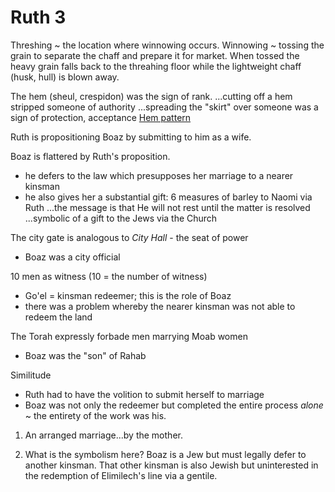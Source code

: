# Ruth 3

Threshing ~ the location where winnowing occurs.
Winnowing ~ tossing the grain to separate the chaff and prepare it for market.
  When tossed the heavy grain falls back to the threahing floor while the lightweight chaff (husk, hull) is blown away.

The hem (sheul, crespidon) was the sign of rank.
...cutting off a hem stripped someone of authority
...spreading the "skirt" over someone was a sign of protection, acceptance
[Hem pattern](../../Pattern/Hem.md)

Ruth is propositioning Boaz by submitting to him as a wife.

Boaz is flattered by Ruth's proposition.
- he defers to the law which presupposes her marriage to a nearer kinsman
- he also gives her a substantial gift: 6 measures of barley to Naomi via Ruth
	...the message is that He will not rest until the matter is resolved
	...symbolic of a gift to the Jews via the Church


The city gate is analogous to _City Hall_ - the seat of power
- Boaz was a city official 

10 men as witness (10 = the number of witness)
- Go'el = kinsman redeemer; this is the role of Boaz
- there was a problem whereby the nearer kinsman was not able to redeem the land

The Torah expressly forbade men marrying Moab women
- Boaz was the "son" of Rahab

Similitude
- Ruth had to have the volition to submit herself to marriage
- Boaz was not only the redeemer but completed the entire process _alone_ ~ the entirety of the work was his.


1) An arranged marriage...by the mother.


12) What is the symbolism here?
    Boaz is a Jew but must legally defer to another kinsman. 
    That other kinsman is also Jewish but uninterested in the redemption of Elimilech's line via a gentile.
